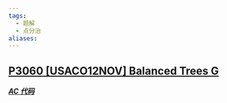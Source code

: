 ```yaml
---
tags:
  - 题解
  - 点分治
aliases:
---
```

## [P3060 [USACO12NOV] Balanced Trees G](https://www.luogu.com.cn/problem/P3060)



[***AC 代码***]()

```cpp

```
